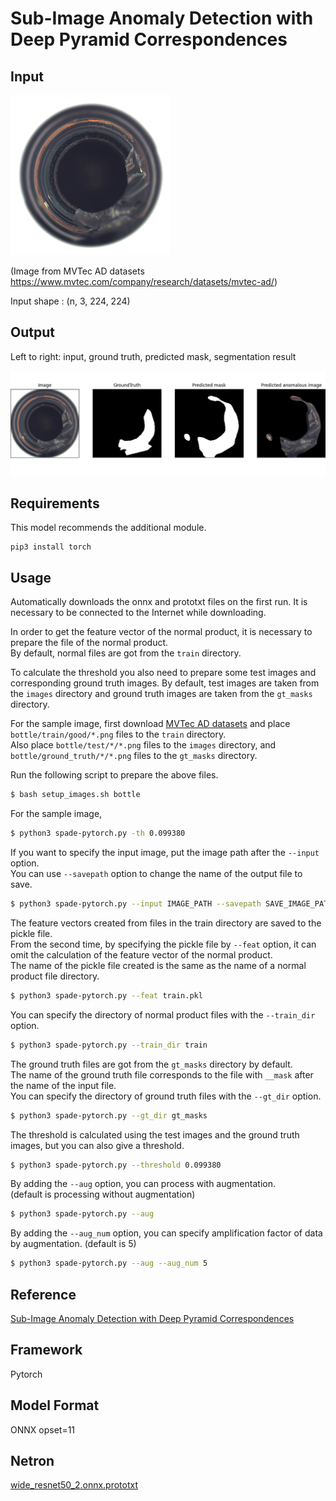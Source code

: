 # Sub-Image Anomaly Detection with Deep Pyramid Correspondences

## Input

<img src="bottle_000.png" width="256" height="256">

(Image from MVTec AD datasets https://www.mvtec.com/company/research/datasets/mvtec-ad/)

Input shape : (n, 3, 224, 224)

## Output

Left to right: input, ground truth, predicted mask, segmentation result

![Output](output.png)

## Requirements
This model recommends the additional module.

```
pip3 install torch
```

## Usage
Automatically downloads the onnx and prototxt files on the first run.
It is necessary to be connected to the Internet while downloading.

In order to get the feature vector of the normal product, it is necessary to prepare the file of the normal product.  
By default, normal files are got from the `train` directory.  

To calculate the threshold you also need to prepare some test images and corresponding ground truth images.
By default, test images are taken from the `images` directory and ground truth images are taken from the `gt_masks` directory.

For the sample image, first download [MVTec AD datasets](https://www.mvtec.com/company/research/datasets/mvtec-ad/) and place `bottle/train/good/*.png` files to the `train` directory.  
Also place `bottle/test/*/*.png` files to the `images` directory, and `bottle/ground_truth/*/*.png` files to the `gt_masks` directory.

Run the following script to prepare the above files.
```bash
$ bash setup_images.sh bottle
```

For the sample image,
```bash
$ python3 spade-pytorch.py -th 0.099380
```

If you want to specify the input image, put the image path after the `--input` option.  
You can use `--savepath` option to change the name of the output file to save.
```bash
$ python3 spade-pytorch.py --input IMAGE_PATH --savepath SAVE_IMAGE_PATH
```

The feature vectors created from files in the train directory are saved to the pickle file.  
From the second time, by specifying the pickle file by `--feat` option,
it can omit the calculation of the feature vector of the normal product.  
The name of the pickle file created is the same as the name of a normal product file directory.
```bash
$ python3 spade-pytorch.py --feat train.pkl
```

You can specify the directory of normal product files with the `--train_dir` option.
```bash
$ python3 spade-pytorch.py --train_dir train
```

The ground truth files are got from the `gt_masks` directory by default.  
The name of the ground truth file corresponds to the file with `__mask` after the name of the input file.  
You can specify the directory of ground truth files with the `--gt_dir` option.
```bash
$ python3 spade-pytorch.py --gt_dir gt_masks
```

The threshold is calculated using the test images and the ground truth images, but you can also give a threshold.
```bash
$ python3 spade-pytorch.py --threshold 0.099380
```

By adding the `--aug` option, you can process with augmentation.  
(default is processing without augmentation)
```bash
$ python3 spade-pytorch.py --aug
```

By adding the `--aug_num` option, you can specify amplification factor of data by augmentation.
(default is 5)
```bash
$ python3 spade-pytorch.py --aug --aug_num 5
```

## Reference

[Sub-Image Anomaly Detection with Deep Pyramid Correspondences](https://github.com/byungjae89/SPADE-pytorch)

## Framework

Pytorch

## Model Format

ONNX opset=11

## Netron

[wide_resnet50_2.onnx.prototxt](https://netron.app/?url=https://storage.googleapis.com/ailia-models/spade-pytorch/wide_resnet50_2.onnx.prototxt)
